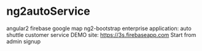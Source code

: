 # ng2autoService
angular2 firebase google map ng2-bootstrap enterprise application: auto shuttle customer service
DEMO site: https://3s.firebaseapp.com Start from admin signup
